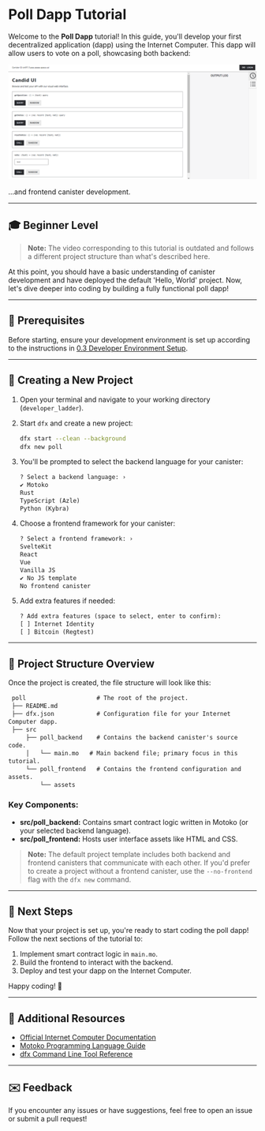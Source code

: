 # Poll Dapp Tutorial

Welcome to the **Poll Dapp** tutorial! In this guide, you'll develop your first decentralized application (dapp) using the Internet Computer. This dapp will allow users to vote on a poll, showcasing both backend:

![Poll Dapp Backend screenshot](Backend-image.PNG)

...and frontend canister development.

---

## 🎓 **Beginner Level**  

> **Note:** The video corresponding to this tutorial is outdated and follows a different project structure than what's described here.

At this point, you should have a basic understanding of canister development and have deployed the default 'Hello, World' project. Now, let's dive deeper into coding by building a fully functional poll dapp!

---

## 🔗 **Prerequisites**

Before starting, ensure your development environment is set up according to the instructions in [0.3 Developer Environment Setup](#).

---

## 📂 **Creating a New Project**

1. Open your terminal and navigate to your working directory (`developer_ladder`).
2. Start `dfx` and create a new project:

   ```bash
   dfx start --clean --background
   dfx new poll
   ```

3. You'll be prompted to select the backend language for your canister:

   ```
   ? Select a backend language: ›
   ✔ Motoko
   Rust
   TypeScript (Azle)
   Python (Kybra)
   ```

4. Choose a frontend framework for your canister:

   ```
   ? Select a frontend framework: ›
   SvelteKit
   React
   Vue
   Vanilla JS
   ✔ No JS template
   No frontend canister
   ```

5. Add extra features if needed:

   ```
   ? Add extra features (space to select, enter to confirm):
   [ ] Internet Identity
   [ ] Bitcoin (Regtest)
   ```

---

## 📁 **Project Structure Overview**

Once the project is created, the file structure will look like this:

```
 poll                    # The root of the project.
 ├── README.md
 ├── dfx.json            # Configuration file for your Internet Computer dapp.
 ├── src
     ├── poll_backend    # Contains the backend canister's source code.
     │   └── main.mo   # Main backend file; primary focus in this tutorial.
     └── poll_frontend   # Contains the frontend configuration and assets.
         └── assets
```

### Key Components:

- **src/poll_backend:** Contains smart contract logic written in Motoko (or your selected backend language).
- **src/poll_frontend:** Hosts user interface assets like HTML and CSS.

> **Note:** The default project template includes both backend and frontend canisters that communicate with each other. If you'd prefer to create a project without a frontend canister, use the `--no-frontend` flag with the `dfx new` command.

---

## 🚀 **Next Steps**

Now that your project is set up, you're ready to start coding the poll dapp! Follow the next sections of the tutorial to:

1. Implement smart contract logic in `main.mo`.
2. Build the frontend to interact with the backend.
3. Deploy and test your dapp on the Internet Computer.

Happy coding! 🚀

---

## 📖 **Additional Resources**

- [Official Internet Computer Documentation](https://internetcomputer.org/docs)
- [Motoko Programming Language Guide](https://internetcomputer.org/docs/current/developer-docs/build/languages/motoko)
- [dfx Command Line Tool Reference](https://internetcomputer.org/docs/current/references/cli-reference/dfx)

---

## ✉️ **Feedback**

If you encounter any issues or have suggestions, feel free to open an issue or submit a pull request!


